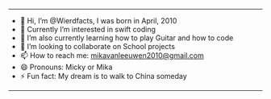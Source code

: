 ------------------------------------------------------------------------------------
- 👋 Hi, I’m @Wierdfacts, I was born in April, 2010
- 👀 Currently I’m interested in swift coding
- 🌱 I’m also currently learning how to play Guitar and how to code
- 💞️ I’m looking to collaborate on School projects
- 📫 How to reach me: mikavanleeuwen2010@gmail.com
- 😄 Pronouns: Micky or Mika
- ⚡ Fun fact: My dream is to walk to China someday
- -----------------------------------------------------------------------------------

<!---
Wierdfacts/Wierdfacts is a ✨ special ✨ repository because its `README.md` (this file) appears on your GitHub profile.
You can click the Preview link to take a look at your changes.
--->
